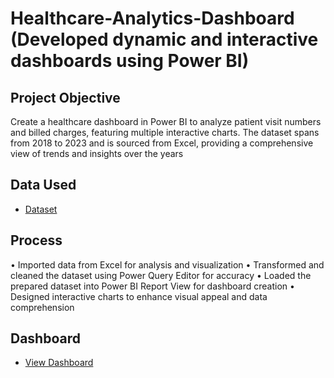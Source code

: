# Healthcare-Analytics-Dashboard (Developed dynamic and interactive dashboards using Power BI)
## Project Objective
Create a healthcare dashboard in Power BI to analyze patient visit numbers and billed charges, featuring multiple interactive charts. The dataset spans from 2018 to 2023 and is sourced from Excel, providing a comprehensive view of trends and insights over the years

## Data Used
- <a href = "https://github.com/KaviyarasanVadivel/Healthcare-Analytics-Dashboard/blob/main/Data%20Set%20for%20Healthcare%20Dashboard.xlsx">Dataset</a>

## Process
•	Imported data from Excel for analysis and visualization
•	Transformed and cleaned the dataset using Power Query Editor for accuracy
•	Loaded the prepared dataset into Power BI Report View for dashboard creation
•	Designed interactive charts to enhance visual appeal and data comprehension

## Dashboard
- <a href = "https://github.com/KaviyarasanVadivel/Healthcare-Analytics-Dashboard/blob/main/Healthcare%20Dashboard.pdf">View Dashboard</a>
